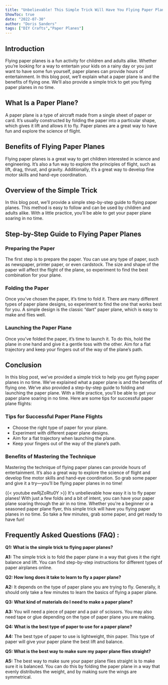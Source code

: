 ```yaml
---
title: "Unbelievable! This Simple Trick Will Have You Flying Paper Planes in No Time!"
ShowToc: true 
date: "2022-07-30"
author: "Doris Sanders" 
tags: ["DIY Crafts","Paper Planes"]
---
```

## Introduction

Flying paper planes is a fun activity for children and adults alike. Whether you’re looking for a way to entertain your kids on a rainy day or you just want to have some fun yourself, paper planes can provide hours of entertainment. In this blog post, we’ll explain what a paper plane is and the benefits of flying one. We’ll also provide a simple trick to get you flying paper planes in no time.

## What Is a Paper Plane?

A paper plane is a type of aircraft made from a single sheet of paper or card. It’s usually constructed by folding the paper into a particular shape, which gives it lift and allows it to fly. Paper planes are a great way to have fun and explore the science of flight.

## Benefits of Flying Paper Planes

Flying paper planes is a great way to get children interested in science and engineering. It’s also a fun way to explore the principles of flight, such as lift, drag, thrust, and gravity. Additionally, it’s a great way to develop fine motor skills and hand-eye coordination.

## Overview of the Simple Trick

In this blog post, we’ll provide a simple step-by-step guide to flying paper planes. This method is easy to follow and can be used by children and adults alike. With a little practice, you’ll be able to get your paper plane soaring in no time.

## Step-by-Step Guide to Flying Paper Planes

### Preparing the Paper

The first step is to prepare the paper. You can use any type of paper, such as newspaper, printer paper, or even cardstock. The size and shape of the paper will affect the flight of the plane, so experiment to find the best combination for your plane.

### Folding the Paper

Once you’ve chosen the paper, it’s time to fold it. There are many different types of paper plane designs, so experiment to find the one that works best for you. A simple design is the classic “dart” paper plane, which is easy to make and flies well.

### Launching the Paper Plane

Once you’ve folded the paper, it’s time to launch it. To do this, hold the plane in one hand and give it a gentle toss with the other. Aim for a flat trajectory and keep your fingers out of the way of the plane’s path.

## Conclusion

In this blog post, we’ve provided a simple trick to help you get flying paper planes in no time. We’ve explained what a paper plane is and the benefits of flying one. We’ve also provided a step-by-step guide to folding and launching the paper plane. With a little practice, you’ll be able to get your paper plane soaring in no time. Here are some tips for successful paper plane flights:

### Tips for Successful Paper Plane Flights

- Choose the right type of paper for your plane.
- Experiment with different paper plane designs.
- Aim for a flat trajectory when launching the plane.
- Keep your fingers out of the way of the plane’s path.

### Benefits of Mastering the Technique

Mastering the technique of flying paper planes can provide hours of entertainment. It’s also a great way to explore the science of flight and develop fine motor skills and hand-eye coordination. So grab some paper and give it a try—you’ll be flying paper planes in no time!

{{< youtube ewRjZoRtu0Y >}} 
It's unbelievable how easy it is to fly paper planes! With just a few folds and a bit of intent, you can have your paper plane soaring through the air in no time. Whether you're a beginner or a seasoned paper plane flyer, this simple trick will have you flying paper planes in no time. So take a few minutes, grab some paper, and get ready to have fun!

## Frequently Asked Questions (FAQ) :
**Q1: What is the simple trick to flying paper planes?**

**A1:** The simple trick is to fold the paper plane in a way that gives it the right balance and lift. You can find step-by-step instructions for different types of paper airplanes online.

**Q2: How long does it take to learn to fly a paper plane?**

**A2:** It depends on the type of paper plane you are trying to fly. Generally, it should only take a few minutes to learn the basics of flying a paper plane.

**Q3: What kind of materials do I need to make a paper plane?**

**A3:** You will need a piece of paper and a pair of scissors. You may also need tape or glue depending on the type of paper plane you are making.

**Q4: What is the best type of paper to use for a paper plane?**

**A4:** The best type of paper to use is lightweight, thin paper. This type of paper will give your paper plane the best lift and balance.

**Q5: What is the best way to make sure my paper plane flies straight?**

**A5:** The best way to make sure your paper plane flies straight is to make sure it is balanced. You can do this by folding the paper plane in a way that evenly distributes the weight, and by making sure the wings are symmetrical.





